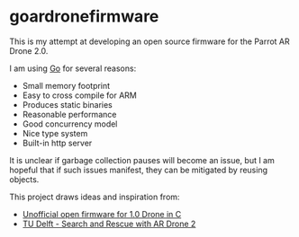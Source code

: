 # goardronefirmware

This is my attempt at developing an open source firmware for the Parrot AR Drone
2.0.

I am using [Go](http://golang.org/) for several reasons:

* Small memory footprint
* Easy to cross compile for ARM
* Produces static binaries
* Reasonable performance
* Good concurrency model
* Nice type system
* Built-in http server

It is unclear if garbage collection pauses will become an issue, but I am
hopeful that if such issues manifest, they can be mitigated by reusing objects.

This project draws ideas and inspiration from:

* [Unofficial open firmware for 1.0 Drone in C](https://github.com/ardrone/ardrone)
* [TU Delft - Search and Rescue with AR Drone 2](http://paparazzi.enac.fr/wiki/TU_Delft_-_Search_and_Rescue_with_AR_Drone_2)
